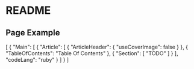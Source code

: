 # README

## Page Example
[
  {
    "Main": [
      {
        "Article": [
          {
            "ArticleHeader": {
              "useCoverImage": false
            }
          },
          {
            "TableOfContents": "Table Of Contents"
          },
          {
            "Section": [
              "TODO"
            ]
          }
        ],
        "codeLang": "ruby"
      }
    ]
  }
]
